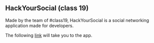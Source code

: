 ## HackYourSocial (class 19)

Made by the team of #class19, HackYourSocial is a social networking application made for developers.

The following [link]() will take you to the app.

